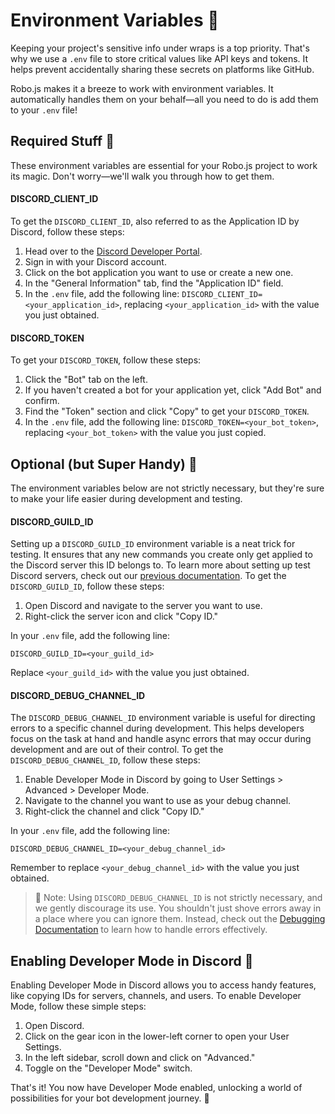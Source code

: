 # Environment Variables 🔑

Keeping your project's sensitive info under wraps is a top priority. That's why we use a `.env` file to store critical values like API keys and tokens. It helps prevent accidentally sharing these secrets on platforms like GitHub.

Robo.js makes it a breeze to work with environment variables. It automatically handles them on your behalf—all you need to do is add them to your `.env` file!

## Required Stuff 🌟

These environment variables are essential for your Robo.js project to work its magic. Don't worry—we'll walk you through how to get them.

#### DISCORD_CLIENT_ID

To get the `DISCORD_CLIENT_ID`, also referred to as the Application ID by Discord, follow these steps:

1. Head over to the [Discord Developer Portal](https://discord.com/developers/applications).
2. Sign in with your Discord account.
3. Click on the bot application you want to use or create a new one.
4. In the "General Information" tab, find the "Application ID" field.
5. In the `.env` file, add the following line: `DISCORD_CLIENT_ID=<your_application_id>`, replacing `<your_application_id>` with the value you just obtained.

#### DISCORD_TOKEN

To get your `DISCORD_TOKEN`, follow these steps:

1. Click the "Bot" tab on the left.
2. If you haven't created a bot for your application yet, click "Add Bot" and confirm.
3. Find the "Token" section and click "Copy" to get your `DISCORD_TOKEN`.
4. In the `.env` file, add the following line: `DISCORD_TOKEN=<your_bot_token>`, replacing `<your_bot_token>` with the value you just copied.

## Optional (but Super Handy) 🔧

The environment variables below are not strictly necessary, but they're sure to make your life easier during development and testing.

#### DISCORD_GUILD_ID

Setting up a `DISCORD_GUILD_ID` environment variable is a neat trick for testing. It ensures that any new commands you create only get applied to the Discord server this ID belongs to. To learn more about setting up test Discord servers, check out our [previous documentation](/docs/getting-started.md). To get the `DISCORD_GUILD_ID`, follow these steps:

1. Open Discord and navigate to the server you want to use.
2. Right-click the server icon and click "Copy ID."

In your `.env` file, add the following line:

```
DISCORD_GUILD_ID=<your_guild_id>
```

Replace `<your_guild_id>` with the value you just obtained.

#### DISCORD_DEBUG_CHANNEL_ID

The `DISCORD_DEBUG_CHANNEL_ID` environment variable is useful for directing errors to a specific channel during development. This helps developers focus on the task at hand and handle async errors that may occur during development and are out of their control. To get the `DISCORD_DEBUG_CHANNEL_ID`, follow these steps:

1. Enable Developer Mode in Discord by going to User Settings > Advanced > Developer Mode.
2. Navigate to the channel you want to use as your debug channel.
3. Right-click the channel and click "Copy ID."

In your `.env` file, add the following line:

```
DISCORD_DEBUG_CHANNEL_ID=<your_debug_channel_id>
```

Remember to replace `<your_debug_channel_id>` with the value you just obtained.

> 🚨 Note: Using `DISCORD_DEBUG_CHANNEL_ID` is not strictly necessary, and we gently discourage its use. You shouldn't just shove errors away in a place where you can ignore them. Instead, check out the [Debugging Documentation](/docs/advanced/debugging.md) to learn how to handle errors effectively.

## Enabling Developer Mode in Discord 🔧

Enabling Developer Mode in Discord allows you to access handy features, like copying IDs for servers, channels, and users. To enable Developer Mode, follow these simple steps:

1. Open Discord.
2. Click on the gear icon in the lower-left corner to open your User Settings.
3. In the left sidebar, scroll down and click on "Advanced."
4. Toggle on the "Developer Mode" switch.

That's it! You now have Developer Mode enabled, unlocking a world of possibilities for your bot development journey. 🚀
